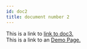 ```yaml
---
id: doc2
title: document number 2
---
```


This is a link to [link to doc3.](doc3.md)  
This is a link to an [Demo Page.](https://build-qs1ndqaid.now.sh)
